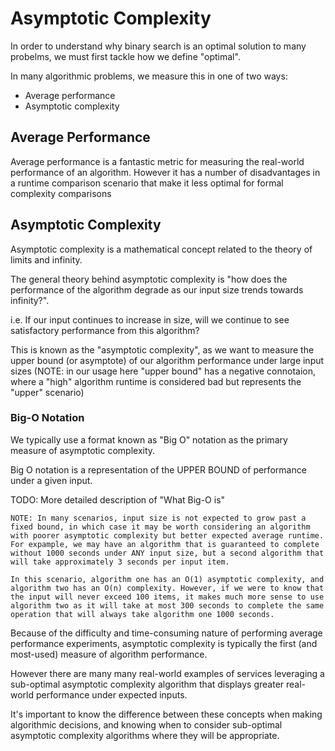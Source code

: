 # Asymptotic Complexity

In order to understand why binary search is an optimal solution to many probelms, we must first tackle how we define "optimal".

In many algorithmic problems, we measure this in one of two ways:
- Average performance
- Asymptotic complexity

## Average Performance
Average performance is a fantastic metric for measuring the real-world performance of an algorithm. However it has a number of disadvantages in a runtime comparison scenario that make it less optimal for formal complexity comparisons


## Asymptotic Complexity
Asymptotic complexity is a mathematical concept related to the theory of limits and infinity.

The general theory behind asymptotic complexity is "how does the performance of the algorithm degrade as our input size trends towards infinity?".

i.e. If our input continues to increase in size, will we continue to see satisfactory performance from this algorithm?

This is known as the "asymptotic complexity", as we want to measure the upper bound (or asymptote) of our algorithm performance under large input sizes (NOTE: in our usage here "upper bound" has a negative connotaion, where a "high" algorithm runtime is considered bad but represents the "upper" scenario)

### Big-O Notation

We typically use a format known as "Big O" notation as the primary measure of asymptotic complexity.

Big O notation is a representation of the UPPER BOUND of performance under a given input.

TODO: More detailed description of "What Big-O is"

```
NOTE: In many scenarios, input size is not expected to grow past a fixed bound, in which case it may be worth considering an algorithm with poorer asymptotic complexity but better expected average runtime. For expample, we may have an algorithm that is guaranteed to complete without 1000 seconds under ANY input size, but a second algorithm that will take approximately 3 seconds per input item.

In this scenario, algorithm one has an O(1) asymptotic complexity, and algorithm two has an O(n) complexity. However, if we were to know that the input will never exceed 100 items, it makes much more sense to use algorithm two as it will take at most 300 seconds to complete the same operation that will always take algorithm one 1000 seconds.
```

Because of the difficulty and time-consuming nature of performing average performance experiments, asymptotic complexity is typically the first (and most-used) measure of algorithm performance.

However there are many many real-world examples of services leveraging a sub-optimal asymptotic complexity algorithm that displays greater real-world performance under expected inputs.

It's important to know the difference between these concepts when making algorithmic decisions, and knowing when to consider sub-optimal asymptotic complexity algorithms where they will be appropriate.
